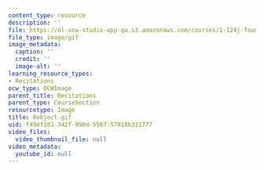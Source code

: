 ```yaml
---
content_type: resource
description: ''
file: https://ol-ocw-studio-app-qa.s3.amazonaws.com/courses/1-124j-foundations-of-software-engineering-fall-2000/f494f101342f990d556757018b331777_8object.gif
file_type: image/gif
image_metadata:
  caption: ''
  credit: ''
  image-alt: ''
learning_resource_types:
- Recitations
ocw_type: OCWImage
parent_title: Recitations
parent_type: CourseSection
resourcetype: Image
title: 8object.gif
uid: f494f101-342f-990d-5567-57018b331777
video_files:
  video_thumbnail_file: null
video_metadata:
  youtube_id: null
---
```

